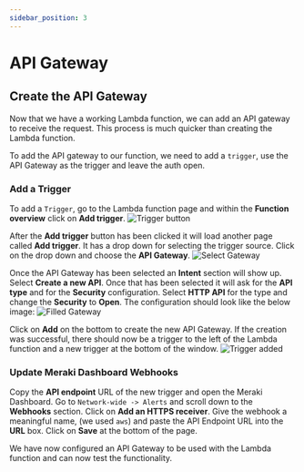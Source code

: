 ```yaml
---
sidebar_position: 3
---
```


# API Gateway

## Create the API Gateway

Now that we have a working Lambda function, we can add an API gateway to receive the request. This process is much quicker than creating the Lambda function.

To add the API gateway to our function, we need to add a `trigger`, use the API Gateway as the trigger and leave the auth open.

### Add a Trigger

To add a `Trigger`, go to the Lambda function page and within the **Function overview** click on **Add trigger**.
![Trigger button](../static/img/select-trigger.png)

After the **Add trigger** button has been clicked it will load another page called **Add trigger**. It has a drop down for selecting the trigger source. Click on the drop down and choose the **API Gateway**.
![Select Gateway](../static/img/select-api.png)

Once the API Gateway has been selected an **Intent** section will show up. Select **Create a new API**. Once that has been selected it will ask for the **API type** and for the **Security** configuration. Select **HTTP API** for the type and change the **Security** to **Open**. The configuration should look like the below image:
![Filled Gateway](../static/img/filled-gateway.png)

Click on **Add** on the bottom to create the new API Gateway. If the creation was successful, there should now be a trigger to the left of the Lambda function and a new trigger at the bottom of the window.
![Trigger added](../static/img/trigger-added.png)

### Update Meraki Dashboard Webhooks

Copy the **API endpoint** URL of the new trigger and open the Meraki Dashboard. Go to `Network-wide -> Alerts` and scroll down to the **Webhooks** section. Click on **Add an HTTPS receiver**.
Give the webhook a meaningful name, (we used `aws`) and paste the API Endpoint URL into the **URL** box. Click on **Save** at the bottom of the page.

We have now configured an API Gateway to be used with the Lambda function and can now test the functionality.

